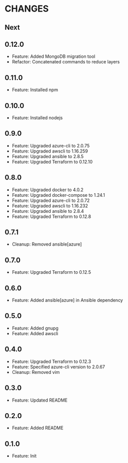 # CHANGES

## Next

## 0.12.0

- Feature: Added MongoDB migration tool
- Refactor: Concatenated commands to reduce layers

## 0.11.0

- Feature: Installed npm

## 0.10.0

- Feature: Installed nodejs

## 0.9.0

- Feature: Upgraded azure-cli to 2.0.75
- Feature: Upgraded awscli to 1.16.259
- Feature: Upgraded ansible to 2.8.5
- Feature: Upgraded Terraform to 0.12.10

## 0.8.0

- Feature: Upgraded docker to 4.0.2
- Feature: Upgraded docker-compose to 1.24.1
- Feature: Upgraded azure-cli to 2.0.72
- Feature: Upgraded awscli to 1.16.232
- Feature: Upgraded ansible to 2.8.4
- Feature: Upgraded Terraform to 0.12.8

## 0.7.1

- Cleanup: Removed ansible[azure]

## 0.7.0

- Feature: Upgraded Terraform to 0.12.5

## 0.6.0

- Feature: Added ansible[azure] in Ansible dependency

## 0.5.0

- Feature: Added gnupg
- Feature: Added awscli

## 0.4.0

- Feature: Upgraded Terraform to 0.12.3
- Feature: Specified azure-cli version to 2.0.67
- Cleanup: Removed vim

## 0.3.0

- Feature: Updated README

## 0.2.0

- Feature: Added README

## 0.1.0

- Feature: Init
